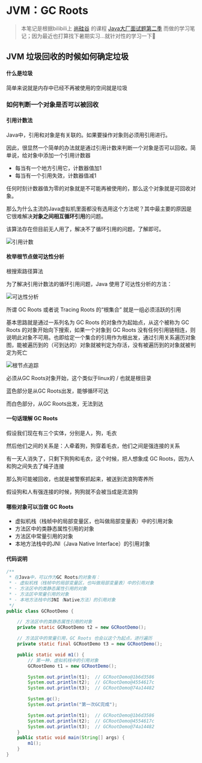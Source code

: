 # JVM：GC Roots

> 本笔记是根据bilibili上 [尚硅谷](https://space.bilibili.com/302417610) 的课程 [Java大厂面试题第二季](https://www.bilibili.com/video/BV18b411M7xz?spm_id_from=333.788.b_636f6d6d656e74.29) 而做的学习笔记；因为最近也打算找下暑期实习...就针对性的学习一下:grimacing:
>

## JVM 垃圾回收的时候如何确定垃圾

#### 什么是垃圾

简单来说就是内存中已经不再被使用的空间就是垃圾

### 如何判断一个对象是否可以被回收

#### 引用计数法

Java中，引用和对象是有关联的。如果要操作对象则必须用引用进行。

因此，很显然一个简单的办法就是通过引用计数来判断一个对象是否可以回收。简单说，给对象中添加一个引用计数器

* 每当有一个地方引用它，计数器值加1
* 每当有一个引用失效，计数器值减1

任何时刻计数器值为零的对象就是不可能再被使用的，那么这个对象就是可回收对象。

那么为什么主流的Java虚拟机里面都没有选用这个方法呢？其中最主要的原因是它很难解决**对象之间相互循环引用**的问题。

该算法存在但目前无人用了，解决不了循环引用的问题，了解即可。

![引用计数](https://xycnotes.oss-cn-hangzhou.aliyuncs.com/img/202206251633117.png)

#### 枚举根节点做可达性分析

根搜索路径算法

为了解决引用计数法的循环引用问题，Java 使用了可达性分析的方法：

![可达性分析](https://xycnotes.oss-cn-hangzhou.aliyuncs.com/img/202206251633744.png)

所谓 GC Roots 或者说 Tracing Roots 的“根集合” 就是一组必须活跃的引用

基本思路就是通过一系列名为 GC Roots 的对象作为起始点，从这个被称为 GC Roots 的对象开始向下搜索，如果一个对象到 GC Roots 没有任何引用链相连，则说明此对象不可用。也即给定一个集合的引用作为根出发，通过引用关系遍历对象图，能被遍历到的（可到达的）对象就被判定为存活，没有被遍历到的对象就被判定为死亡

![根节点追踪](https://xycnotes.oss-cn-hangzhou.aliyuncs.com/img/202206251633718.png)

必须从GC Roots对象开始，这个类似于linux的 / 也就是根目录

蓝色部分是从GC Roots出发，能够循环可达

而白色部分，从GC Roots出发，无法到达

#### 一句话理解 GC Roots

假设我们现在有三个实体，分别是人，狗，毛衣

然后他们之间的关系是：人牵着狗，狗穿着毛衣，他们之间是强连接的关系

有一天人消失了，只剩下狗狗和毛衣，这个时候，把人想象成 GC Roots，因为人和狗之间失去了绳子连接

那么狗可能被回收，也就是被警察抓起来，被送到流浪狗寄养所

假设狗和人有强连接的时候，狗狗就不会被当成是流浪狗

#### 哪些对象可以当做 GC Roots

- 虚拟机栈（栈帧中的局部变量区，也叫做局部变量表）中的引用对象
- 方法区中的类静态属性引用的对象
- 方法区中常量引用的对象
- 本地方法栈中的JNI（Java Native Interface）的引用对象

#### 代码说明

```java
/**
 * 在Java中，可以作为GC Roots的对象有：
 * - 虚拟机栈（栈帧中的局部变量区，也叫做局部变量表）中的引用对象
 * - 方法区中的类静态属性引用的对象
 * - 方法区中常量引用的对象
 * - 本地方法栈中的JNI（Native方法）的引用对象
 */
public class GCRootDemo {

    // 方法区中的类静态属性引用的对象
    private static GCRootDemo t2 = new GCRootDemo();

    // 方法区中的常量引用，GC Roots 也会以这个为起点，进行遍历
    private static final GCRootDemo t3 = new GCRootDemo();

    public static void m1() {
        // 第一种，虚拟机栈中的引用对象
        GCRootDemo t1 = new GCRootDemo();

        System.out.println(t1);  // GCRootDemo@1b6d3586
        System.out.println(t2);  // GCRootDemo@4554617c
        System.out.println(t3);  // GCRootDemo@74a14482

        System.gc();
        System.out.println("第一次GC完成");

        System.out.println(t1);  // GCRootDemo@1b6d3586
        System.out.println(t2);  // GCRootDemo@4554617c
        System.out.println(t3);  // GCRootDemo@74a14482
    }
    public static void main(String[] args) {
        m1();
    }
}
```